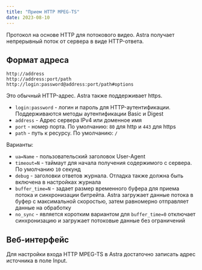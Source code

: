 ```yaml
---
title: "Прием HTTP MPEG-TS"
date: 2023-08-10
---
```


Протокол на основе HTTP для потокового видео. Astra получает непрерывный поток от сервера в виде HTTP-ответа.

## Формат адреса[](https://help.cesbo.com/astra/receiving/ip/http#address-format)

```
http://address
http://address:port/path
http://login:password@address:port/path#options
```

Это обычный HTTP-адрес. Astra также поддерживает https.

- `login:password` - логин и пароль для HTTP-аутентификации. Поддерживаются методы аутентификации Basic и Digest
- `address` - Адрес сервера IPv4 или доменное имя
- `port` - номер порта. По умолчанию: `80` для http и `443` для https
- `path` - путь к ресурсу. По умолчанию: `/`

Варианты:

- `ua=Name` - пользовательский заголовок User-Agent
- `timeout=N` - таймаут для начала получения содержимого с сервера. По умолчанию `10` секунд
- `debug` - заголовки ответов журнала. Отладка также должна быть включена в настройках журнала
- `buffer_time=N` - задает размер временного буфера для приема потока и синхронизации битрейта. Astra загружает данные потока в буфер с максимальной скоростью, затем равномерно отправляет данные на обработку
- `no_sync` - является коротким вариантом для `buffer_time=0` отключает синхронизацию и загружает потоковые данные без ограничений

## Веб-интерфейс[](https://help.cesbo.com/astra/receiving/ip/http#web-interface)

Для настройки входа HTTP MPEG-TS в Astra достаточно записать адрес источника в поле Input.
